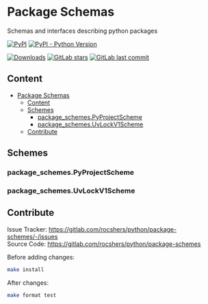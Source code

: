 # Package Schemas

Schemas and interfaces describing python packages

[![PyPI](https://img.shields.io/pypi/v/package-schemes)](https://pypi.org/project/package-schemes/)
[![PyPI - Python Version](https://img.shields.io/pypi/pyversions/package-schemes)](https://pypi.org/project/package-schemes/)

[![Downloads](https://static.pepy.tech/badge/package-schemes)](https://pepy.tech/project/package-schemes)
[![GitLab stars](https://img.shields.io/gitlab/stars/rocshers/python/package-schemes)](https://gitlab.com/rocshers/python/package-schemes)
[![GitLab last commit](https://img.shields.io/gitlab/last-commit/rocshers/python/package-schemes)](https://gitlab.com/rocshers/python/package-schemes)

## Content

- [Package Schemas](#package-schemas)
  - [Content](#content)
  - [Schemes](#schemes)
    - [package\_schemes.PyProjectScheme](#package_schemespyprojectscheme)
    - [package\_schemes.UvLockV1Scheme](#package_schemesuvlockv1scheme)
  - [Contribute](#contribute)

## Schemes

### package_schemes.PyProjectScheme

### package_schemes.UvLockV1Scheme

## Contribute

Issue Tracker: <https://gitlab.com/rocshers/python/package-schemes/-/issues>  
Source Code: <https://gitlab.com/rocshers/python/package-schemes>

Before adding changes:

```bash
make install
```

After changes:

```bash
make format test
```
